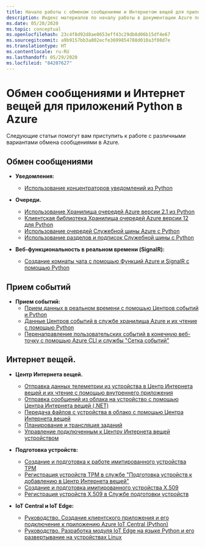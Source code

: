 ```yaml
---
title: Начало работы с обменом сообщениями и Интернетом вещей для приложений Python в Azure
description: Индекс материалов по началу работы в документации Azure по обмену сообщениями и Интернету вещей для приложений Python.
ms.date: 05/28/2020
ms.topic: conceptual
ms.openlocfilehash: 23c4f8d92d8ae0653eff43c29db8d06b15df4e67
ms.sourcegitcommit: a9b9157bb3a802ecfe3699854788d010a3f08d7e
ms.translationtype: HT
ms.contentlocale: ru-RU
ms.lasthandoff: 05/29/2020
ms.locfileid: "84207627"
---
```

# <a name="messaging-and-iot-for-python-apps-on-azure"></a>Обмен сообщениями и Интернет вещей для приложений Python в Azure

Следующие статьи помогут вам приступить к работе с различными вариантами обмена сообщениями в Azure.

## <a name="messaging"></a>Обмен сообщениями

- **Уведомления:**
  - [Использование концентраторов уведомлений из Python](/azure/notification-hubs/notification-hubs-python-push-notification-tutorial)

- **Очереди.**
  - [Использование Хранилища очередей Azure версии 2.1 из Python](/azure/storage/queues/storage-python-how-to-use-queue-storage)
  - [Клиентская библиотека Хранилища очередей Azure версии 12 для Python](/azure/storage/queues/storage-quickstart-queues-python)
  - [Использование очередей Служебной шины Azure с Python](/azure/service-bus-messaging/service-bus-python-how-to-use-queues)
  - [Использование разделов и подписок Служебной шины с Python](/azure/service-bus-messaging/service-bus-python-how-to-use-topics-subscriptions)

- **Веб-функциональность в реальном времени (SignalR):**
  - [Создание комнаты чата с помощью Функций Azure и SignalR с помощью Python](/azure/azure-signalr/signalr-quickstart-azure-functions-python)

## <a name="event-ingestion"></a>Прием событий

- **Прием событий:**
  - [Прием данных в реальном времени с помощью Центров событий и Python](/azure/event-hubs/event-hubs-python)
  - [Данные Центров событий в службе хранилища Azure и их чтение с помощью Python](/azure/event-hubs/get-started-capture-python-v2)
  - [Перенаправление пользовательских событий в конечную веб-точку с помощью Azure CLI и службы "Сетка событий"](/azure/event-grid/custom-event-quickstart)

## <a name="internet-of-things-iot"></a>Интернет вещей.

- **Центр Интернета вещей.**
  - [Отправка данных телеметрии из устройства в Центр Интернета вещей и их чтение с помощью внутреннего приложения](/azure/iot-hub/quickstart-send-telemetry-python)
  - [Отправка сообщений из облака на устройство с помощью Центра Интернета вещей (.NET)](/azure/iot-hub/iot-hub-python-python-c2d)
  - [Передача файлов с устройства в облако с помощью Центра Интернета вещей](/azure/iot-hub/iot-hub-python-python-file-upload)
  - [Планирование и трансляция заданий](/azure/iot-hub/iot-hub-python-python-schedule-jobs)
  - [Управление подключенным к Центру Интернета вещей устройством](/azure/iot-hub/quickstart-control-device-python)

- **Подготовка устройств:**
  - [Создание и подготовка к работе имитированного устройства TPM](/azure/iot-dps/quick-create-simulated-device-tpm-python)
  - [Регистрация устройств TPM в службе "Подготовка устройств к добавлению в Центр Интернета вещей"](/azure/iot-dps/quick-enroll-device-tpm-python)
  - [Создание и подготовка имитированного устройства X.509](/azure/iot-dps/quick-create-simulated-device-x509-python)
  - [Регистрация устройств X.509 в Службе подготовки устройств](/azure/iot-dps/quick-enroll-device-x509-python)

- **IoT Central и IoT Edge:**
  - [Руководство. Создание клиентского приложения и его подключение к приложению Azure IoT Central (Python)](/azure/iot-central/core/tutorial-connect-device-python)
  - [Руководство. Разработка модуля IoT Edge на языке Python и его развертывание на устройствах Linux](/azure/iot-edge/tutorial-python-module)
